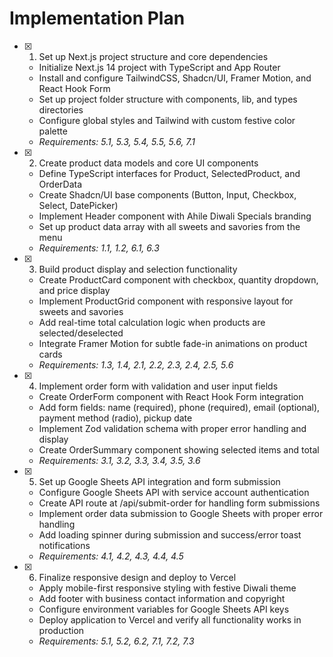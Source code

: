 # Implementation Plan

- [x] 1. Set up Next.js project structure and core dependencies
  - Initialize Next.js 14 project with TypeScript and App Router
  - Install and configure TailwindCSS, Shadcn/UI, Framer Motion, and React Hook Form
  - Set up project folder structure with components, lib, and types directories
  - Configure global styles and Tailwind with custom festive color palette
  - _Requirements: 5.1, 5.3, 5.4, 5.5, 5.6, 7.1_

- [x] 2. Create product data models and core UI components
  - Define TypeScript interfaces for Product, SelectedProduct, and OrderData
  - Create Shadcn/UI base components (Button, Input, Checkbox, Select, DatePicker)
  - Implement Header component with Ahile Diwali Specials branding
  - Set up product data array with all sweets and savories from the menu
  - _Requirements: 1.1, 1.2, 6.1, 6.3_

- [x] 3. Build product display and selection functionality
  - Create ProductCard component with checkbox, quantity dropdown, and price display
  - Implement ProductGrid component with responsive layout for sweets and savories
  - Add real-time total calculation logic when products are selected/deselected
  - Integrate Framer Motion for subtle fade-in animations on product cards
  - _Requirements: 1.3, 1.4, 2.1, 2.2, 2.3, 2.4, 2.5, 5.6_

- [x] 4. Implement order form with validation and user input fields
  - Create OrderForm component with React Hook Form integration
  - Add form fields: name (required), phone (required), email (optional), payment method (radio), pickup date
  - Implement Zod validation schema with proper error handling and display
  - Create OrderSummary component showing selected items and total
  - _Requirements: 3.1, 3.2, 3.3, 3.4, 3.5, 3.6_

- [x] 5. Set up Google Sheets API integration and form submission
  - Configure Google Sheets API with service account authentication
  - Create API route at /api/submit-order for handling form submissions
  - Implement order data submission to Google Sheets with proper error handling
  - Add loading spinner during submission and success/error toast notifications
  - _Requirements: 4.1, 4.2, 4.3, 4.4, 4.5_

- [x] 6. Finalize responsive design and deploy to Vercel
  - Apply mobile-first responsive styling with festive Diwali theme
  - Add footer with business contact information and copyright
  - Configure environment variables for Google Sheets API keys
  - Deploy application to Vercel and verify all functionality works in production
  - _Requirements: 5.1, 5.2, 6.2, 7.1, 7.2, 7.3_